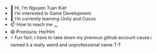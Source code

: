 - 👋 Hi, I’m Nguyen Tuan Kiet  
- 👀 I’m interested in Game Development
- 🌱 I’m currently learning Unity and Cocos
- 📫 How to reach me [...](https://www.facebook.com/tuankiet309203/)
- 😄 Pronouns: He/Him
- ⚡ Fun fact: I have to take down my previous github account cause i named it a really weird and unprofessional name T-T

<!---
tuankiet309/tuankiet309 is a ✨ special ✨ repository because its `README.md` (this file) appears on your GitHub profile.
You can click the Preview link to take a look at your changes.
--->
